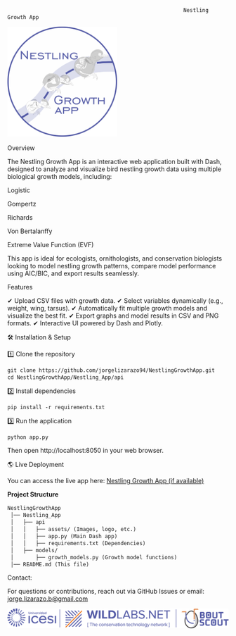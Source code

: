                                                             Nestling Growth App

<img src="https://raw.githubusercontent.com/jorgelizarazo94/NestlingGrowthApp/master/Nestling_App/api/assets/NGapp_log.png" alt="Nestling Growth App" width="250px">

Overview

The Nestling Growth App is an interactive web application built with Dash, designed to analyze and visualize bird nestling growth data using multiple biological growth models, including:

Logistic

Gompertz

Richards

Von Bertalanffy

Extreme Value Function (EVF)

This app is ideal for ecologists, ornithologists, and conservation biologists looking to model nestling growth patterns, compare model performance using AIC/BIC, and export results seamlessly.

Features

✔ Upload CSV files with growth data.
✔ Select variables dynamically (e.g., weight, wing, tarsus).
✔ Automatically fit multiple growth models and visualize the best fit.
✔ Export graphs and model results in CSV and PNG formats.
✔ Interactive UI powered by Dash and Plotly.

🛠 Installation & Setup

1️⃣ Clone the repository

    git clone https://github.com/jorgelizarazo94/NestlingGrowthApp.git
    cd NestlingGrowthApp/Nestling_App/api

2️⃣ Install dependencies

    pip install -r requirements.txt

3️⃣ Run the application

    python app.py

Then open http://localhost:8050 in your web browser.

🌎 Live Deployment

You can access the live app here:
[Nestling Growth App (if available)](https://nestling-growth-app.onrender.com)

**Project Structure**

    NestlingGrowthApp
     │── Nestling_App
     │   ├── api
     │   │   ├── assets/ (Images, logo, etc.)
     │   │   ├── app.py (Main Dash app)
     │   │   ├── requirements.txt (Dependencies)
     │   ├── models/
     │       ├── growth_models.py (Growth model functions)
     │── README.md (This file)



Contact:

For questions or contributions, reach out via GitHub Issues or email: jorge.lizarazo.b@gmail.com



![Nestling Growth App](https://github.com/jorgelizarazo94/NestlingGrowthApp/blob/master/Nestling_App/api/assets/Logo.png)
